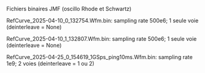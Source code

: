Fichiers binaires JMF (oscillo Rhode et Schwartz)

RefCurve_2025-04-10_0_132754.Wfm.bin: sampling rate 500e6; 1 seule voie (deinterleave = None)

RefCurve_2025-04-10_1_132807.Wfm.bin: sampling rate 500e6; 1 seule voie (deinterleave = None)

RefCurve_2025-04-25_0_154619_1GSps_ping10ms.Wfm.bin: sampling rate 1e9; 2 voies (deinterleave = 1 ou 2)
